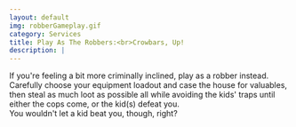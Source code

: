 ```yaml
---
layout: default
img: robberGameplay.gif
category: Services
title: Play As The Robbers:<br>Crowbars, Up!
description: |
---
```

  If you're feeling a bit more criminally inclined, play as a robber instead. Carefully choose your equipment loadout and case the house for valuables,
  then steal as much loot as possible all while avoiding the kids' traps until either the cops come, or the kid(s) defeat you.<br>
  You wouldn't let a kid beat you, though, right?
